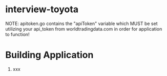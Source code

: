 
interview-toyota
================

NOTE: apitoken.go contains the "apiToken" variable which MUST be set utilizing your api_token from worldtradingdata.com in order for application to function!

Building Application
====================

1. xxx
